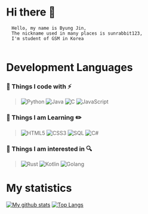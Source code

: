 # Hi there 👋
```
  Hello, my name is Byung Jin,
  The nickname used in many places is sunrabbit123,
  I'm student of GSM in Korea
  
```

# Development Languages

### 🔭 Things I code with :zap:

> ![Python](https://img.shields.io/badge/-Python-3776ab?style=flat-square&logo=Python&logoColor=white)
> ![Java](https://img.shields.io/badge/-java-E34A86?style=flat-square&logo=java&logoColor=white)
> ![C](https://img.shields.io/badge/-C-00599C?style=flat-square&logo=C&logoColor=white)
> ![JavaScript](https://img.shields.io/badge/-JavaScript-black?style=flat-square&logo=javascript)

### 💬 Things I am Learning :pencil2:

> ![HTML5](https://img.shields.io/badge/-HTML5-E34F26?style=flat-square&logo=html5&logoColor=white)
> ![CSS3](https://img.shields.io/badge/-CSS3-1572B6?style=flat-square&logo=css3)
> ![SQL](https://img.shields.io/badge/-SQL-4479A1?style=flat-square&logo=MySQL&logoColor=white)
> ![C#](https://img.shields.io/badge/-C＃-239120?style=flat-square&logo=C-Sharp)

### 🤔 Things I am interested in :mag:

> ![Rust](https://img.shields.io/badge/-Rust-000000?style=flat-square&logo=Rust&logoColor=white)
> ![Kotlin](https://img.shields.io/badge/-Kotlin-0095D5?style=flat-square&logo=Kotlin&logoColor=white)
> ![Golang](https://img.shields.io/badge/-Golang-00add8?style=flat-square&logo=Go&logoColor=white)

# My statistics
[![My github stats](https://github-readme-stats.vercel.app/api?username=sunrabbit123&show_icons=true&hide_border=true&count_private=true)](https://github.com/sunrabbit123)
[![Top Langs](https://github-readme-stats.vercel.app/api/top-langs/?username=sunrabbit123&layout=compact)](https://github.com/sunrabbit123)
